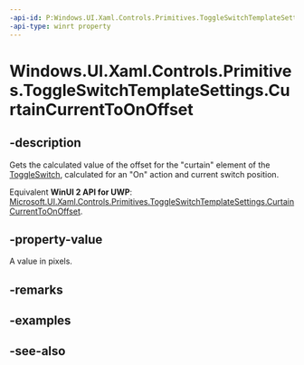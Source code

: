 ```yaml
---
-api-id: P:Windows.UI.Xaml.Controls.Primitives.ToggleSwitchTemplateSettings.CurtainCurrentToOnOffset
-api-type: winrt property
---
```


<!-- Property syntax
public double CurtainCurrentToOnOffset { get; }
-->

# Windows.UI.Xaml.Controls.Primitives.ToggleSwitchTemplateSettings.CurtainCurrentToOnOffset

## -description
Gets the calculated value of the offset for the "curtain" element of the [ToggleSwitch](../windows.ui.xaml.controls/toggleswitch.md), calculated for an "On" action and current switch position.

Equivalent **WinUI 2 API for UWP**: [Microsoft.UI.Xaml.Controls.Primitives.ToggleSwitchTemplateSettings.CurtainCurrentToOnOffset](/windows/winui/api/microsoft.ui.xaml.controls.primitives.toggleswitchtemplatesettings.curtaincurrenttoonoffset).

## -property-value
A value in pixels.

## -remarks

## -examples

## -see-also
